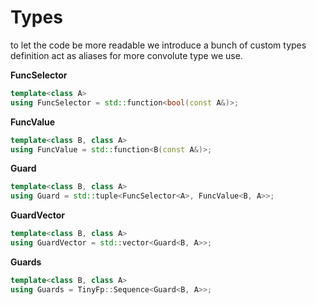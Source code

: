 # Types

to let the code be more readable we introduce a bunch of custom types definition act as aliases for more convolute type we use.


**FuncSelector**

```c++
template<class A>
using FuncSelector = std::function<bool(const A&)>;
```

**FuncValue**

```c++
template<class B, class A>
using FuncValue = std::function<B(const A&)>;
```

**Guard**

```c++
template<class B, class A>
using Guard = std::tuple<FuncSelector<A>, FuncValue<B, A>>;
```

**GuardVector**

```c++
template<class B, class A>
using GuardVector = std::vector<Guard<B, A>>;
```

**Guards**

```c++
template<class B, class A>
using Guards = TinyFp::Sequence<Guard<B, A>>;
```
